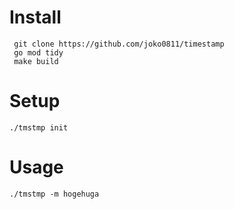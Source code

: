 # Install

```
 git clone https://github.com/joko0811/timestamp
 go mod tidy
 make build
```

# Setup

```
./tmstmp init
```

# Usage

```
./tmstmp -m hogehuga
```
